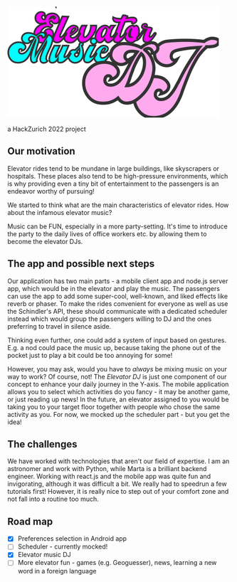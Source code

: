 ![Elevator Music DJ](https://github.com/maja-jablonska/dj-elevator/blob/create_backend/elevator/logo.png)

a HackZurich 2022 project

## Our motivation

Elevator rides tend to be mundane in large buildings, like skyscrapers or hospitals. These places also tend to be high-pressure environments, which is why providing even a tiny bit of entertainment to the passengers is an endeavor worthy of pursuing!

We started to think what are the main characteristics of elevator rides. How about the infamous elevator music?

Music can be FUN, especially in a more party-setting. It's time to introduce the party to the daily lives of office workers etc. by allowing them to become the elevator DJs.

## The app and possible next steps

Our application has two main parts - a mobile client app and node.js server app, which would be in the elevator and play the music. The passengers can use the app to add some super-cool, well-known, and liked effects like reverb or phaser. To make the rides convenient for everyone as well as use the Schindler's API, these should communicate with a dedicated scheduler instead which would group the passengers willing to DJ and the ones preferring to travel in silence aside. 

Thinking even further, one could add a system of input based on gestures. E.g. a nod could pace the music up, because taking the phone out of the pocket just to play a bit could be too annoying for some!

However, you may ask, would you have to *always* be mixing music on your way to work? Of course, not! The *Elevator DJ* is just one component of our concept to enhance your daily journey in the Y-axis. The mobile application allows you to select which activities do you fancy - it may be another game, or just reading up news! In the future, an elevator assigned to you would be taking you to your target floor together with people who chose the same activity as you. For now, we mocked up the scheduler part - but you get the idea!

## The challenges

We have worked with technologies that aren't our field of expertise. I am an astronomer and work with Python, while Marta is a brilliant backend engineer. Working with react.js and the mobile app was quite fun and invigorating, although it was difficult a bit. We really had to speedrun a few tutorials first! However, it is really nice to step out of your comfort zone and not fall into a routine too much.

## Road map
- [x] Preferences selection in Android app
- [ ] Scheduler - currently mocked!
- [x] Elevator music DJ
- [ ] More elevator fun - games (e.g. Geoguesser), news, learning a new word in a foreign language